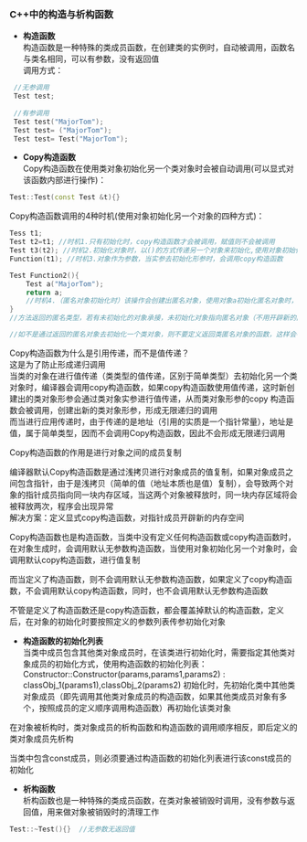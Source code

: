 ### C++中的构造与析构函数    
- **构造函数**   
构造函数是一种特殊的类成员函数，在创建类的实例时，自动被调用，函数名与类名相同，可以有参数，没有返回值     
调用方式：     
```c++ 
 //无参调用
 Test test;
 
 //有参调用
 Test test("MajorTom");
 Test test= ("MajorTom");
 Test test= Test("MajorTom");
```

- **Copy构造函数**     
Copy构造函数在使用类对象初始化另一个类对象时会被自动调用(可以显式对该函数内部进行操作)：         
```c++ 
Test::Test(const Test &t){}      
```       
Copy构造函数调用的4种时机(使用对象初始化另一个对象的四种方式)：   
```c++   
Tess t1;
Test t2=t1; //时机1.只有初始化时，copy构造函数才会被调用，赋值则不会被调用     
Test t3(t2); //时机2.初始化对象时，以()的方式传递另一个对象来初始化,使用对象初始化对象会调用copy构造函数     
Function(t1); //时机3.对象作为参数，当实参去初始化形参时，会调用copy构造函数   

Test Function2(){
    Test a("MajorTom");
    return a;    
    //时机4.（匿名对象初始化时）该操作会创建出匿名对象，使用对象a初始化匿名对象时，会调用copy构造函数 (这里由于对象a的作用域仅在函数内部，函数调用完毕会被释放，因此返回一个匿名对象，供外部对象承接)        		     
}
//方法返回的匿名类型，若有未初始化的对象承接，未初始化对象指向匿名对象（不用开辟新的内存空间），该匿名对象则转变为未初始化的有名字对象，未初始化的对象被初始化 ，若已经初始化的对象来承接，进行浅拷贝，匿名对象被释放，调用析构函数     

//如不是通过返回的匿名对象去初始化一个类对象，则不要定义返回类匿名对象的函数，这样会有额外的copy构造函数和析构函数的调用开销    
```      
Copy构造函数为什么是引用传递，而不是值传递？      
这是为了防止形成递归调用        
当类的对象在进行值传递（类类型的值传递，区别于简单类型）去初始化另一个类对象时，编译器会调用copy构造函数，如果copy构造函数使用值传递，这时新创建出的类对象形参会通过类对象实参进行值传递，从而类对象形参的copy 构造函数会被调用，创建出新的类对象形参，形成无限递归的调用       
而当进行应用传递时，由于传递的是地址（引用的实质是一个指针常量），地址是值，属于简单类型，因而不会调用Copy构造函数，因此不会形成无限递归调用     

Copy构造函数的作用是进行对象之间的成员复制    

编译器默认Copy构造函数是通过浅拷贝进行对象成员的值复制，如果对象成员之间包含指针，由于是浅拷贝（简单的值（地址本质也是值）复制），会导致两个对象的指针成员指向同一块内存区域，当这两个对象被释放时，同一块内存区域将会被释放两次，程序会出现异常           
解决方案：定义显式copy构造函数，对指针成员开辟新的内存空间   

Copy构造函数也是构造函数，当类中没有定义任何构造函数或copy构造函数时，在对象生成时，会调用默认无参数构造函数，当使用对象初始化另一个对象时，会调用默认copy构造函数，进行值复制       

而当定义了构造函数，则不会调用默认无参数构造函数，如果定义了copy构造函数，不会调用默认copy构造函数，同时，也不会调用默认无参数构造函数       

 不管是定义了构造函数还是copy构造函数，都会覆盖掉默认的构造函数，定义后，在对象的初始化时要按照定义的参数列表传参初始化对象    

- **构造函数的初始化列表**     
当类中成员包含其他类对象成员时，在该类进行初始化时，需要指定其他类对象成员的初始化方式，使用构造函数的初始化列表：       
Constructor::Constructor(params,params1,params2) : classObj_1(params1),classObj_2(params2)      初始化时，先初始化类中其他类对象成员（即先调用其他类对象成员的构造函数，如果其他类成员对象有多个，按照成员的定义顺序调用构造函数）再初始化该类对象            

在对象被析构时，类对象成员的析构函数和构造函数的调用顺序相反，即后定义的类对象成员先析构           

当类中包含const成员，则必须要通过构造函数的初始化列表进行该const成员的初始化        

- **析构函数**     
析构函数也是一种特殊的类成员函数，在类对象被销毁时调用，没有参数与返回值，用来做对象被销毁时的清理工作        
```c++  
Test::~Test(){}  //无参数无返回值
```

